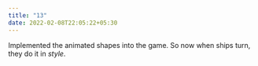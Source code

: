 ```yaml
---
title: "13"
date: 2022-02-08T22:05:22+05:30
---
```


Implemented the animated shapes into the game. So now when ships
turn, they do it in _style_.

